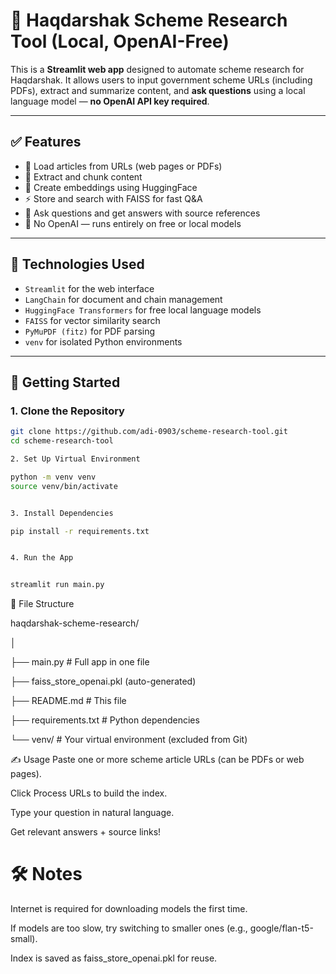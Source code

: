 # 🧠 Haqdarshak Scheme Research Tool (Local, OpenAI-Free)

This is a **Streamlit web app** designed to automate scheme research for Haqdarshak. It allows users to input government scheme URLs (including PDFs), extract and summarize content, and **ask questions** using a local language model — **no OpenAI API key required**.

---

## ✅ Features

- 🔗 Load articles from URLs (web pages or PDFs)
- 📄 Extract and chunk content
- 🧠 Create embeddings using HuggingFace
- ⚡ Store and search with FAISS for fast Q&A
- 💬 Ask questions and get answers with source references
- 🚫 No OpenAI — runs entirely on free or local models

---

## 🧰 Technologies Used

- `Streamlit` for the web interface
- `LangChain` for document and chain management
- `HuggingFace Transformers` for free local language models
- `FAISS` for vector similarity search
- `PyMuPDF (fitz)` for PDF parsing
- `venv` for isolated Python environments

---

## 🚀 Getting Started

### 1. Clone the Repository

```bash
git clone https://github.com/adi-0903/scheme-research-tool.git
cd scheme-research-tool

2. Set Up Virtual Environment

python -m venv venv
source venv/bin/activate


3. Install Dependencies

pip install -r requirements.txt


4. Run the App


streamlit run main.py

```

📂 File Structure


haqdarshak-scheme-research/

│

├── main.py               # Full app in one file

├── faiss_store_openai.pkl (auto-generated)

├── README.md             # This file

├── requirements.txt      # Python dependencies

└── venv/                 # Your virtual environment (excluded from Git)


✍️ Usage
Paste one or more scheme article URLs (can be PDFs or web pages).

Click Process URLs to build the index.

Type your question in natural language.

Get relevant answers + source links!


# 🛠️ Notes


Internet is required for downloading models the first time.


If models are too slow, try switching to smaller ones (e.g., google/flan-t5-small).


Index is saved as faiss_store_openai.pkl for reuse.
